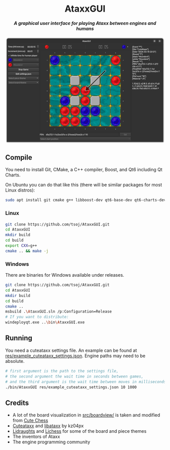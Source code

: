 <div align="center">
<p><h1>AtaxxGUI</h1>
<i><h4>A graphical user interface for playing Ataxx between engines and humans</h4></i>
<img src="./screenshot.png" width="640px">
</h1>
</div>

## Compile

You need to install Git, CMake, a C++ compiler, Boost, and Qt6 including Qt Charts.

On Ubuntu you can do that like this (there will be similar packages for most Linux distros):
```bash
sudo apt install git cmake g++ libboost-dev qt6-base-dev qt6-charts-dev
```

### Linux

```bash
git clone https://github.com/tsoj/AtaxxGUI.git
cd AtaxxGUI
mkdir build
cd build
export CXX=g++
cmake .. && make -j
```

### Windows

There are binaries for Windows available under releases.

```bash
git clone https://github.com/tsoj/AtaxxGUI.git
cd AtaxxGUI
mkdir build
cd build
cmake ..
msbuild .\AtaxxGUI.sln /p:Configuration=Release
# If you want to distribute:
windeployqt.exe ..\bin\AtaxxGUI.exe
```

## Running

You need a cuteataxx settings file. An example can be found at [res/example_cuteataxx_settings.json](res/example_cuteataxx_settings.json). Engine paths may need to be absolute.
```bash
# first argument is the path to the settings file,
# the second argument the wait time in seconds between games,
# and the third argument is the wait time between moves in milliseconds.
./bin/AtaxxGUI res/example_cuteataxx_settings.json 10 1000
```

## Credits

- A lot of the board visualization in [src/boardview/](src/boardview/) is taken and modified from [Cute Chess](https://github.com/cutechess/cutechess)
- [Cuteataxx](https://github.com/kz04px/cuteataxx) and [libataxx](https://github.com/kz04px/libataxx) by kz04px
- [Lidraughts](https://github.com/RoepStoep/lidraughts) and [Lichess](https://github.com/lichess-org/lila) for some of the board and piece themes
- The inventors of Ataxx
- The engine programming community
